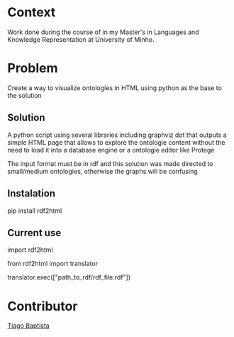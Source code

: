 <h1> Context </h1>
<p> Work done during the course of in my Master's in Languages and Knowledge Representation at University of Minho.
</p>

<h1> Problem </h1>
<p> Create a way to visualize ontologies in HTML using python as the base to the solution</p>

<h2> Solution</h2>
<p>A python script using several libraries including graphviz dot that outputs a simple HTML page that allows to explore the ontologie
content without the need to load it into a database engine or a ontologie editor like Protege  </p>
<p> The input format must be in rdf and this solution was made directed to small/medium ontologies, otherwise the graphs will be confusing</p>

<h2> Instalation</h2>

<p>pip install rdf2html</p>
<h2> Current use </h2>
<p>import rdf2html</p>
<p>from rdf2html import translator</p>
<p> translator.exec(["path_to_rdf/rdf_file.rdf"])</p>
<h1> Contributor </h1>
<p> <a href="https://github.com/sir-onze">Tiago Baptista</a></p>
